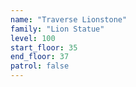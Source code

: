 ```yaml
---
name: "Traverse Lionstone"
family: "Lion Statue"
level: 100
start_floor: 35
end_floor: 37
patrol: false
---
```

